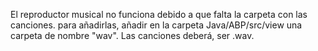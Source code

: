 El reproductor musical no funciona debido a que falta la carpeta con las canciones. para añadirlas, añadir en la carpeta Java/ABP/src/view una carpeta de nombre "wav". Las canciones deberá, ser .wav.
